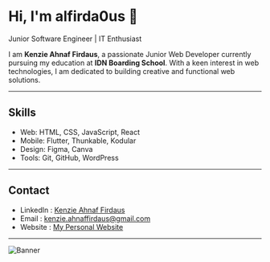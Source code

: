 # Hi, I'm **alfirda0us** 👋

Junior Software Engineer | IT Enthusiast 

I am **Kenzie Ahnaf Firdaus**, a passionate Junior Web Developer currently pursuing my education at **IDN Boarding School**. 
With a keen interest in web technologies, I am dedicated to building creative and functional web solutions.

---

## Skills
- Web: HTML, CSS, JavaScript, React  
- Mobile: Flutter, Thunkable, Kodular  
- Design: Figma, Canva  
- Tools: Git, GitHub, WordPress  

---

## Contact
- LinkedIn  : [Kenzie Ahnaf Firdaus](https://www.linkedin.com/in/alfirdaous/)
- Email     : kenzie.ahnaffirdaus@gmail.com  
- Website   : [My Personal Website](alfirda0us.github.io/portofolio/)  

---

![Banner](https://i.pinimg.com/1200x/ed/a4/52/eda45229045833e8a6baef13bbb4e3d8.jpg)  

